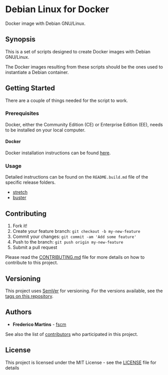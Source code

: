 # Debian Linux for Docker

Docker image with Debian GNU/Linux.

## Synopsis

This is a set of scripts designed to create Docker images with Debian
GNU/Linux.

The Docker images resulting from these scripts should be the ones used to
instantiate a Debian container.

## Getting Started

There are a couple of things needed for the script to work.

### Prerequisites

Docker, either the Community Edition (CE) or Enterprise Edition (EE), needs to
be installed on your local computer.

#### Docker

Docker installation instructions can be found
[here](https://docs.docker.com/install/).

### Usage

Detailed instructions can be found on the `README.build.md` file of the
specific release folders.

- [stretch](https://github.com/fscm/docker-debian/blob/master/stretch/README.build.md)
- [buster](https://github.com/fscm/docker-debian/blob/master/buster/README.build.md)

## Contributing

1. Fork it!
2. Create your feature branch: `git checkout -b my-new-feature`
3. Commit your changes: `git commit -am 'Add some feature'`
4. Push to the branch: `git push origin my-new-feature`
5. Submit a pull request

Please read the [CONTRIBUTING.md](CONTRIBUTING.md) file for more details on how
to contribute to this project.

## Versioning

This project uses [SemVer](http://semver.org/) for versioning. For the versions
available, see the [tags on this repository](https://github.com/fscm/docker-debian/tags).

## Authors

* **Frederico Martins** - [fscm](https://github.com/fscm)

See also the list of [contributors](https://github.com/fscm/docker-debian/contributors)
who participated in this project.

## License

This project is licensed under the MIT License - see the [LICENSE](LICENSE)
file for details
